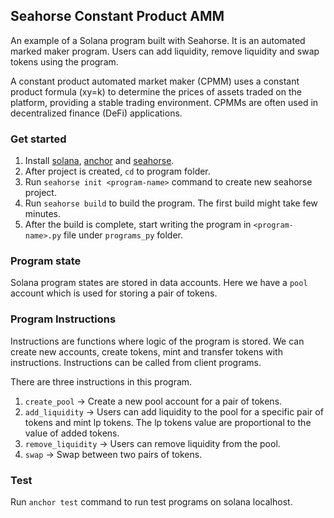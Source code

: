 ## Seahorse Constant Product AMM

An example of a Solana program built with Seahorse. It is an automated marked maker program. Users can add liquidity, remove liquidity and swap tokens using the program.

A constant product automated market maker (CPMM) uses a constant product formula (xy=k) to determine the prices of assets traded on the platform, providing a stable trading environment. CPMMs are often used in decentralized finance (DeFi) applications.

### Get started

1. Install [solana](https://docs.solana.com/cli/install-solana-cli-tools), [anchor](https://www.anchor-lang.com/docs/installation) and [seahorse](https://seahorse-lang.org/docs/installation). 
2. After project is created, `cd` to program folder.
2. Run `seahorse init <program-name>` command to create new seahorse project.
3. Run `seahorse build` to build the program. The first build might take few minutes.
4. After the build is complete, start writing the program in `<program-name>.py` file under `programs_py` folder.

### Program state

Solana program states are stored in data accounts. 
Here we have a `pool` account which is used for storing a pair of tokens.

### Program Instructions

Instructions are functions where logic of the program is stored. We can create new accounts, create tokens, mint and transfer tokens with instructions. Instructions can be called from client programs.

There are three instructions in this program.

1. `create_pool` -> Create a new pool account for a pair of tokens.
2. `add_liquidity` -> Users can add liquidity to the pool for a specific pair of tokens and mint lp tokens. The lp tokens value are proportional to the value of added tokens.
3. `remove_liquidity` -> Users can remove liquidity from the pool.
4. `swap` -> Swap between two pairs of tokens. 

### Test
Run `anchor test` command to run test programs on solana localhost.
